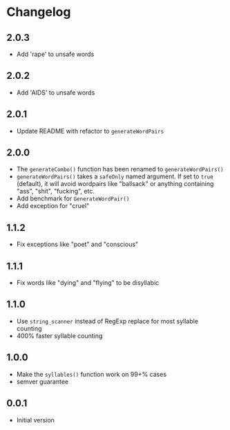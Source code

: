 # Changelog

## 2.0.3

- Add 'rape' to unsafe words

## 2.0.2

- Add 'AIDS' to unsafe words

## 2.0.1

- Update README with refactor to `generateWordPairs`

## 2.0.0

- The `generateCombo()` function has been renamed to `generateWordPairs()`
- `generateWordPairs()` takes a `safeOnly` named argument. If set to `true` (default), it will avoid wordpairs like "ballsack" or anything containing "ass", "shit", "fucking", etc.
- Add benchmark for `GenerateWordPair()`
- Add exception for "cruel"

## 1.1.2

- Fix exceptions like "poet" and "conscious"

## 1.1.1

- Fix words like "dying" and "flying" to be disyllabic

## 1.1.0

- Use `string_scanner` instead of RegExp replace for most syllable counting
- 400% faster syllable counting

## 1.0.0

- Make the `syllables()` function work on 99+% cases
- semver guarantee

## 0.0.1

- Initial version


